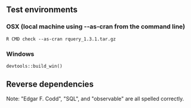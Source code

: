 

## Test environments

### OSX (local machine using --as-cran from the command line)

    R CMD check --as-cran rquery_1.3.1.tar.gz 
 

### Windows

    devtools::build_win()
  

## Reverse dependencies


Note: "Edgar F. Codd", "SQL", and "observable" are all spelled correctly.
